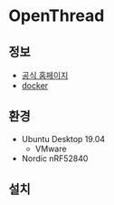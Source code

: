 
# OpenThread


## 정보

* [공식 홈페이지](https://openthread.io/)
* [docker](https://www.docker.com/)


## 환경

* Ubuntu Desktop 19.04
  * VMware
* Nordic nRF52840


## 설치

